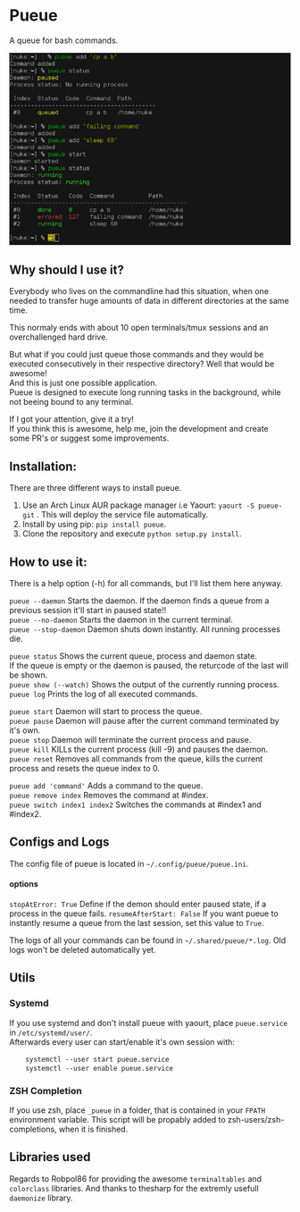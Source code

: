 # Pueue

A queue for bash commands.

![Pueue](https://raw.githubusercontent.com/Nukesor/images/master/pueue.png)

## Why should I use it?

Everybody who lives on the commandline had this situation, when one needed to transfer huge amounts of data in different directories at the same time.

This normaly ends with about 10 open terminals/tmux sessions and an overchallenged hard drive.

But what if you could just queue those commands and they would be executed consecutively in their respective directory? Well that would be awesome!  
And this is just one possible application.  
Pueue is designed to execute long running tasks in the background, while not beeing bound to any terminal.  

If I got your attention, give it a try!  
If you think this is awesome, help me, join the development and create some PR's or suggest some improvements.

## Installation:

There are three different ways to install pueue.

1. Use an Arch Linux AUR package manager i.e Yaourt: `yaourt -S pueue-git` . This will deploy the service file automatically.
2. Install by using pip: `pip install pueue`.
3. Clone the repository and execute `python setup.py install`.

## How to use it:

There is a help option (-h) for all commands, but I'll list them here anyway.

`pueue --daemon` Starts the daemon. If the daemon finds a queue from a previous session it'll start in paused state!!  
`pueue --no-daemon` Starts the daemon in the current terminal.  
`pueue --stop-daemon` Daemon shuts down instantly. All running processes die.  

`pueue status` Shows the current queue, process and daemon state.  
If the queue is empty or the daemon is paused, the returcode of the last will be shown.  
`pueue show (--watch)` Shows the output of the currently running process.  
`pueue log` Prints the log of all executed commands.  

`pueue start` Daemon will start to process the queue.  
`pueue pause` Daemon will pause after the current command terminated by it's own.  
`pueue stop` Daemon will terminate the current process and pause.  
`pueue kill` KILLs the current process (kill -9) and pauses the daemon.  
`pueue reset` Removes all commands from the queue, kills the current process and resets the queue index to 0.  

`pueue add 'command'` Adds a command to the queue.  
`pueue remove index` Removes the command at #index.  
`pueue switch index1 index2` Switches the commands at #index1 and #index2.  

## Configs and Logs

The config file of pueue is located in `~/.config/pueue/pueue.ini`.

#### options

`stopAtError: True` Define if the demon should enter paused state, if a process in the queue fails.
`resumeAfterStart: False` If you want pueue to instantly resume a queue from the last session, set this value to `True`.

The logs of all your commands can be found in `~/.shared/pueue/*.log`. Old logs won't be deleted automatically yet.

## Utils

### Systemd
If you use systemd and don't install pueue with yaourt, place `pueue.service` in `/etc/systemd/user/`.  
Afterwards every user can start/enable it's own session with:  

        systemctl --user start pueue.service
        systemctl --user enable pueue.service

### ZSH Completion

If you use zsh, place `_pueue` in a folder, that is contained in your `FPATH` environment variable. This script will be propably added to zsh-users/zsh-completions, when it is finished.

## Libraries used

Regards to Robpol86 for providing the awesome `terminaltables` and `colorclass` libraries.
And thanks to thesharp for the extremly usefull `daemonize` library.

